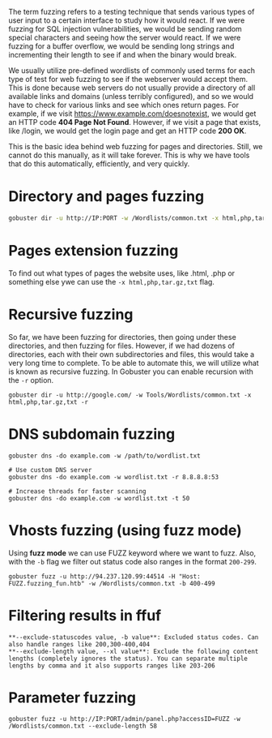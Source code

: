 The term fuzzing refers to a testing technique that sends various types of user input to a certain interface to study how it would react. If we were fuzzing for SQL injection vulnerabilities, we would be sending random special characters and seeing how the server would react. If we were fuzzing for a buffer overflow, we would be sending long strings and incrementing their length to see if and when the binary would break.

We usually utilize pre-defined wordlists of commonly used terms for each type of test for web fuzzing to see if the webserver would accept them. This is done because web servers do not usually provide a directory of all available links and domains (unless terribly configured), and so we would have to check for various links and see which ones return pages. For example, if we visit https://www.example.com/doesnotexist, we would get an HTTP code **404 Page Not Found**. However, if we visit a page that exists, like /login, we would get the login page and get an HTTP code **200 OK**.

This is the basic idea behind web fuzzing for pages and directories. Still, we cannot do this manually, as it will take forever. This is why we have tools that do this automatically, efficiently, and very quickly.

# Directory and pages fuzzing
```bash
gobuster dir -u http://IP:PORT -w /Wordlists/common.txt -x html,php,tar.gz,txt
```

# Pages extension fuzzing
To find out what types of pages the website uses, like .html, .php or something else ywe can use the `-x html,php,tar.gz,txt` flag.

# Recursive fuzzing
So far, we have been fuzzing for directories, then going under these directories, and then fuzzing for files. However, if we had dozens of directories, each with their own subdirectories and files, this would take a very long time to complete. To be able to automate this, we will utilize what is known as recursive fuzzing. In Gobuster you can enable recursion with the `-r` option.
```
gobuster dir -u http://google.com/ -w Tools/Wordlists/common.txt -x html,php,tar.gz,txt -r
```

# DNS subdomain fuzzing

```
gobuster dns -do example.com -w /path/to/wordlist.txt

# Use custom DNS server
gobuster dns -do example.com -w wordlist.txt -r 8.8.8.8:53

# Increase threads for faster scanning
gobuster dns -do example.com -w wordlist.txt -t 50
```



# Vhosts fuzzing (using fuzz mode)
Using **fuzz mode** we can use FUZZ keyword where we want to fuzz. Also, with the `-b` flag we filter out status code also ranges in the format `200-299`.

```
gobuster fuzz -u http://94.237.120.99:44514 -H "Host: FUZZ.fuzzing_fun.htb" -w /Wordlists/common.txt -b 400-499
```

# Filtering results in ffuf
```
**--exclude-statuscodes value, -b value**: Excluded status codes. Can also handle ranges like 200,300-400,404
**--exclude-length value, --xl value**: Exclude the following content lengths (completely ignores the status). You can separate multiple lengths by comma and it also supports ranges like 203-206
```

# Parameter fuzzing
```
gobuster fuzz -u http://IP:PORT/admin/panel.php?accessID=FUZZ -w /Wordlists/common.txt --exclude-length 58
```
